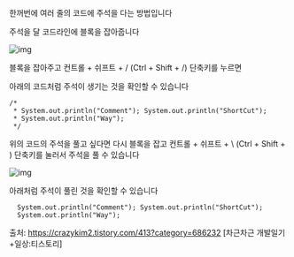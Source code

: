 한꺼번에 여러 줄의 코드에 주석을 다는 방법입니다

주석을 달 코드라인에 블록을 잡아줍니다



![img](https://blog.kakaocdn.net/dn/kCmCd/btq3n8A6OSC/oGSOhYEKPL7yvjcErUhqg0/img.png)



블록을 잡아주고 컨트롤 + 쉬프트 + / (Ctrl + Shift + /) 단축키를 누르면 

아래의 코드처럼 주석이 생기는 것을 확인할 수 있습니다

```
/*
 * System.out.println("Comment"); System.out.println("ShortCut");
 * System.out.println("Way");
 */
```

 

위의 코드의 주석을 풀고 싶다면 다시 블록을 잡고 컨트롤 + 쉬프트 + \ (Ctrl + Shift + \) 단축키를 눌러서 주석을 풀 수 있습니다



![img](https://blog.kakaocdn.net/dn/Qhcrk/btq3ncKT4Wa/jEUIze7WXEnXKX4dvTMkzK/img.png)



 

아래처럼 주석이 풀린 것을 확인할 수 있습니다

```
  System.out.println("Comment"); System.out.println("ShortCut");
  System.out.println("Way");
```

 



출처: https://crazykim2.tistory.com/413?category=686232 [차근차근 개발일기+일상:티스토리]